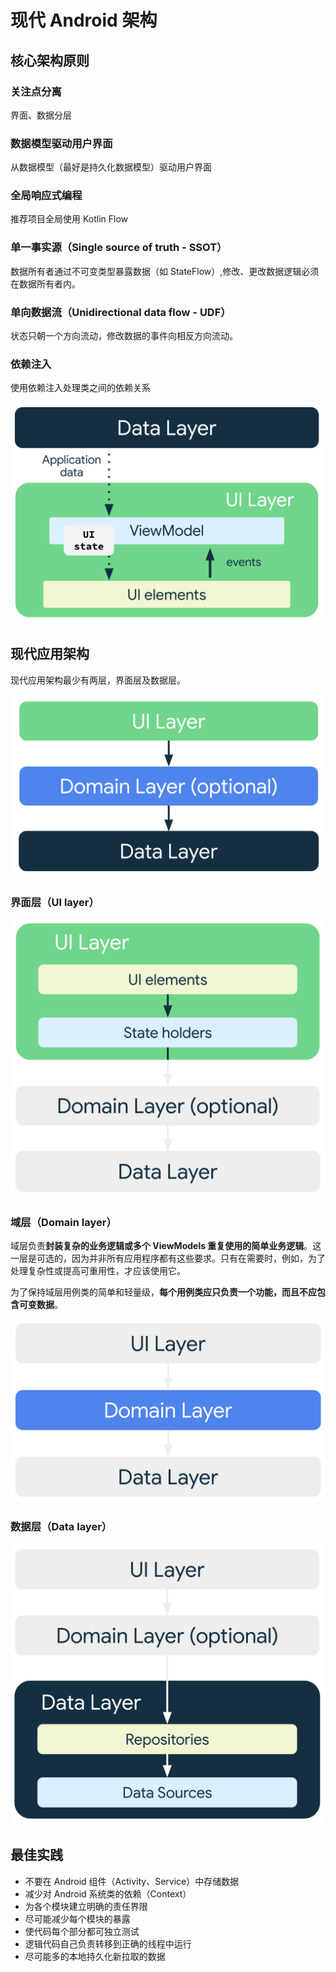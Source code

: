 # 现代 Android 架构

## 核心架构原则

### 关注点分离

界面、数据分层

### 数据模型驱动用户界面

从数据模型（最好是持久化数据模型）驱动用户界面

### 全局响应式编程

推荐项目全局使用 Kotlin Flow

### 单一事实源（Single source of truth - SSOT）

数据所有者通过不可变类型暴露数据（如 StateFlow）,修改、更改数据逻辑必须在数据所有者内。

### 单向数据流（Unidirectional data flow - UDF）

状态只朝一个方向流动，修改数据的事件向相反方向流动。

### 依赖注入

使用依赖注入处理类之间的依赖关系

![UDF](/Android/Architecture/assets/mad-arch-ui-udf.png)

## 现代应用架构

现代应用架构最少有两层，界面层及数据层。

![ArchitectureOverview](/Android/Architecture/assets/mad-arch-overview.png)

### 界面层（UI layer）

![ArchitectureUI](/Android/Architecture/assets/mad-arch-overview-ui.png)

### 域层（Domain layer）

域层负责**封装复杂的业务逻辑或多个 ViewModels 重复使用的简单业务逻辑**。这一层是可选的，因为并非所有应用程序都有这些要求。只有在需要时，例如，为了处理复杂性或提高可重用性，才应该使用它。

为了保持域层用例类的简单和轻量级，**每个用例类应只负责一个功能，而且不应包含可变数据**。

![ArchitectureDomain](/Android/Architecture/assets/mad-arch-overview-domain.png)

### 数据层（Data layer）

![ArchitectureData](/Android/Architecture/assets/mad-arch-overview-data.png)

## 最佳实践

* 不要在 Android 组件（Activity、Service）中存储数据
* 减少对 Android 系统类的依赖（Context）
* 为各个模块建立明确的责任界限
* 尽可能减少每个模块的暴露
* 使代码每个部分都可独立测试
* 逻辑代码自己负责转移到正确的线程中运行
* 尽可能多的本地持久化新拉取的数据
